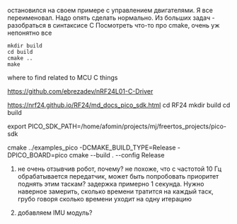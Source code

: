 остановился на своем примере с управлением двигателями. Я все переименовал. Надо опять сделать нормально.
Из больших задач - разобраться в синтаксисе С
Посмотреть что-то про cmake, очень уж непонятно все

```shell
mkdir build
cd build
cmake ..
make
```


where to find related to MCU C things



https://github.com/ebrezadev/nRF24L01-C-Driver

https://nrf24.github.io/RF24/md_docs_pico_sdk.html
cd RF24
mkdir build
cd build

export PICO_SDK_PATH=/home/afomin/projects/mj/freertos_projects/pico-sdk

cmake ../examples_pico -DCMAKE_BUILD_TYPE=Release -DPICO_BOARD=pico
cmake --build . --config Release


1) не очень отзывчив робот, почему? не похоже, что с частотой 10 Гц обрабатывается передатчик, может быть попробовать приоритет поднять этим таскам?
задержка примерно 1 секунда.
Нужно наверное замерить, сколько времени тратится на каждый таск, грубо говоря сколько времени уходит на одну итерацию

2) добавляем IMU модуль?